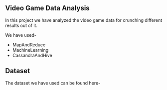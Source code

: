## Video Game Data Analysis

In this project we have analyzed the video game data for crunching different results out of it.

We have used-
- MapAndReduce
- MachineLearning
- CassandraAndHive

## Dataset

The dataset we have used can be found here-

